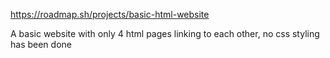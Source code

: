 https://roadmap.sh/projects/basic-html-website

A basic website with only 4 html pages linking to each other, no css styling has been done
